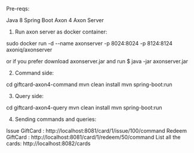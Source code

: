 Pre-reqs:

Java 8
Spring Boot
Axon 4
Axon Server

1) Run axon server as docker container:

sudo docker run -d --name axonserver -p 8024:8024 -p 8124:8124 axoniq/axonserver

or if you prefer download axonserver.jar and run $ java -jar axonserver.jar

2) Command side:

cd giftcard-axon4-command
mvn clean install
mvn spring-boot:run

3) Query side:

cd giftcard-axon4-query
mvn clean install
mvn spring-boot:run

4) Sending commands and queries:

Issue GiftCard : http://localhost:8081/card/1/issue/100/command
Redeem GiftCard : http://localhost:8081/card/1/redeem/50/command
List all the cards: http://localhost:8082/cards






